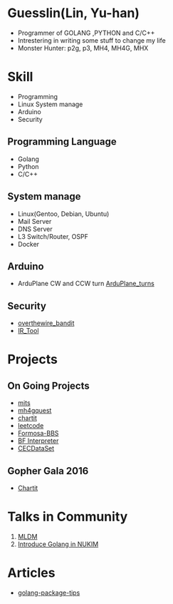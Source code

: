 Guesslin(Lin, Yu-han)
=====================

* Programmer of GOLANG ,PYTHON and C/C++
* Intrestering in writing some stuff to change my life
* Monster Hunter: p2g, p3, MH4, MH4G, MHX


Skill
=====

* Programming
* Linux System manage
* Arduino
* Security

Programming Language
--------------------

* Golang
* Python
* C/C++

System manage
-------------

* Linux(Gentoo, Debian, Ubuntu)
* Mail Server
* DNS Server
* L3 Switch/Router, OSPF
* Docker

Arduino
-------

* ArduPlane CW and CCW turn [ArduPlane_turns][]

[ArduPlane_turns]: https://github.com/guesslin/ardupilot_turns

Security
--------

* [overthewire_bandit][]
* [IR_Tool][]

[overthewire_bandit]: https://github.com/guesslin/overthewire_bandit
[IR_Tool]: https://github.com/guesslin/IR_Tool


Projects
========

On Going Projects
-----------------

* [mits][]
* [mh4gquest][]
* [chartit][mychartit]
* [leetcode][]
* [Formosa-BBS][]
* [BF Interpreter][bf]
* [CECDataSet][cecd]

[mits]: https://github.com/guesslin/mits
[mh4gquest]: https://github.com/guesslin/mh4gquest
[mychartit]: https://github.com/guesslin/chartit
[leetcode]: https://github.com/guesslin/leetcode
[Formosa-BBS]: https://github.com/guesslin/formosa
[bf]: https://github.com/guesslin/bf
[cecd]: https://github.com/MISNUK/CECDataSet

Gopher Gala 2016
----------------

* [Chartit][]

[Chartit]: https://github.com/gophergala2016/chartit


Talks in Community
==================

1. [MLDM][]
2. [Introduce Golang in NUKIM][IntroGo]

[MLDM]: http://go-talks.appspot.com/github.com/guesslin/talks/2015/mldm0720/mldm0720.slide
[IntroGo]: https://github.com/guesslin/talks/blob/master/2015/nukim0430/intro.slide


Articles
========

* [golang-package-tips][]

[golang-package-tips]: https://github.com/guesslin/package-tips
